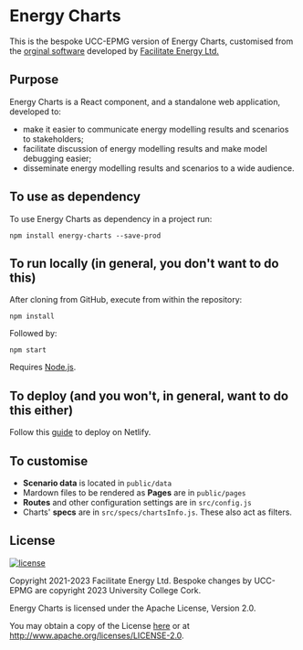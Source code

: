 # Energy Charts

This is the bespoke UCC-EPMG version of Energy Charts, customised from the [orginal software](https://github.com/facilitate-energy/energy-charts) developed by [Facilitate Energy Ltd.](https://facilitate.energy/)

## Purpose

Energy Charts is a React component, and a standalone web application, developed to:

- make it easier to communicate energy modelling results and scenarios to stakeholders;
- facilitate discussion of energy modelling results and make model debugging easier;
- disseminate energy modelling results and scenarios to a wide audience.

## To use as dependency

To use Energy Charts as dependency in a project run:

`npm install energy-charts --save-prod`

## To run locally (in general, you don't want to do this)

After cloning from GitHub, execute from within the repository:

`npm install`

Followed by:

`npm start`

Requires [Node.js](https://nodejs.org).

## To deploy (and you won't, in general, want to do this either)

Follow this [guide](https://www.netlify.com/blog/2016/09/29/a-step-by-step-guide-deploying-on-netlify/) to deploy on Netlify.

## To customise

- **Scenario data** is located in `public/data`
- Mardown files to be rendered as **Pages** are in `public/pages`
- **Routes** and other configuration settings are in `src/config.js`
- Charts' **specs** are in `src/specs/chartsInfo.js`. These also act as filters.

## License

[![license](https://img.shields.io/github/license/facilitate-energy/energy-charts?color=blueviolet)](LICENSE)

Copyright 2021-2023 Facilitate Energy Ltd. Bespoke changes by UCC-EPMG are copyright 2023 University College Cork.

Energy Charts is licensed under the Apache License, Version 2.0.

You may obtain a copy of the License [here](/LICENSE) or at http://www.apache.org/licenses/LICENSE-2.0.
